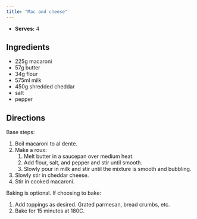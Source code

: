 ```yaml
---
title: "Mac and cheese"
---
```


- **Serves:** 4

## Ingredients

- 225g macaroni
- 57g butter
- 34g flour
- 575ml milk
- 450g shredded cheddar
- salt
- pepper

## Directions

Base steps:

1. Boil macaroni to al dente.
2. Make a roux:
    1. Melt butter in a saucepan over medium heat.
    2. Add flour, salt, and pepper and stir until smooth.
    3. Slowly pour in milk and stir until the mixture is smooth and bubbling.
3. Slowly stir in cheddar cheese.
4. Stir in cooked macaroni.

Baking is optional. If choosing to bake:

1. Add toppings as desired. Grated parmesan, bread crumbs, etc.
2. Bake for 15 minutes at 180C.
